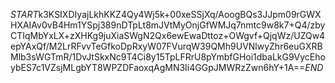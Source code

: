 $START$k3KSIXDIyajLkhKKZ4Qy4Wj5k+00xeSSjXq/AoogBQs3JJpm09rGWXHXAIAv0vB4Hm1YSpj389nDTpLt8mJVtMyOnjGfWMJq7nmtc9w8k7+Q4/zbyCTIqMbYxLX+zXHKg9juXiaSWgN2Qx6ewEwaDttoz+OWgvf+QjqWz/UZQw4epYAxQf/M2LrRFvvTeGfkoDpRxyW07FVurqW39QMh9UVNlwyZhr6euGXRBMlb3sWGTmR/1DvJtSkxNc9T4Ci8y15TpLFRrU8pYmbfGHoi1dbaLkG9VycEhoybES7c1VZsjMLgbYT8WPZDFaoxqAgMN3Ii4GGpJMWRzZwn6hY+1A==$END$